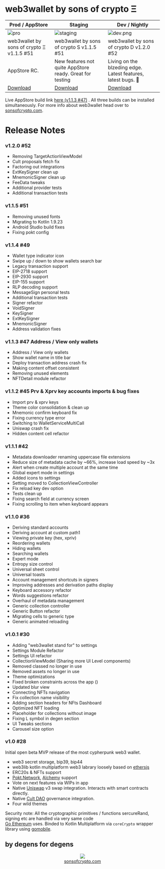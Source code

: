 # web3wallet by sons of crypto Ξ

| Prod / AppStore                                        | Staging                                                  | Dev / Nightly                                                 |
|--------------------------------------------------------|----------------------------------------------------------|---------------------------------------------------------------|
| ![pro](bundledAssets/images/testflight_prod.png)       | ![staging](bundledAssets/images/testflight_staging.png)  | ![dev.png](bundledAssets/images/testflight_dev.png)           |
| web3wallet by sons of crypto Ξ v1.1.5 #51               | web3wallet by sons of crypto S v1.1.5 #51                 | web3wallet by sons of crypto D v1.2.0 #52                     |
| AppStore RC.                                           | New features not quite AppStore ready. Great for testing | Living on the blzeding edge. Latest features, latest bugs. 🐛 |
| [Download](https://testflight.apple.com/join/I4DFVaiH) | [Download](https://testflight.apple.com/join/5GiDXNJ3)   | [Download](https://testflight.apple.com/join/85JEPH96)        |

Live AppStore build link [here (v1.1.3 #47)](https://apps.apple.com/us/app/web3wallet-by-sons-of-crypto-%CE%BE/id6464587288)
. All three builds can be installed simultaneously. For more info about web3wallet
head over to [sonsofcrypto.com](https://sonsofcrypto.com/). 


# Release Notes 

### v1.2.0 #52
- Removing TargetActionViewModel
- Cult proposals fetch fix
- Factoring out integrations
- ExtKeySigner clean up
- MnemonicSigner clean up
- FeeData tweaks
- Additional provider tests
- Additional transaction tests

### v1.1.5 #51
- Removing unused fonts
- Migrating to Kotlin 1.9.23
- Android Studio build fixes
- Fixing pokt config

### v1.1.4 #49
- Wallet type indicator icon
- Swipe up / down to show wallets search bar
- Legacy transaction support
- EIP-2718 support
- EIP-2930 support
- EIP-155 support
- RLP decoding support
- MessageSign personal tests
- Additional transaction tests
- Signer refactor
- VoidSigner
- KeySigner
- ExtKeySigner
- MnemonicSigner
- Address validation fixes

### v1.1.3 #47 Address / View only wallets
- Address / View only wallets
- Show wallet name in title bar
- Deploy transaction address crash fix
- Making content offset consistent
- Removing unused elements 
- NFTDetail module refactor

### v1.1.2 #45 Prv & Xprv key accounts imports & bug fixes
- Import prv & xprv keys
- Theme color consolidation & clean up
- Mnemonic confirm keyboard fix
- Fixing currency type error
- Switching to WalletServiceMultiCall
- Uniswap crash fix
- Hidden content cell refactor

### v1.1.1 #42
- Metadata downloader renaming uppercase file extensions
- Reduce size of metadata cache by ~66%, increase load speed by ~3x 
- Alert when create multiple account at the same time
- Global expert mode in settings
- Added icons to settings
- Setting moved to CollectionViewController
- Fix reload key dev option
- Tests clean up
- Fixing search field at currency screen
- Fixing scrolling to item when keyboard appears

### v1.1.0 #36
- Deriving standard accounts
- Deriving account at custom path1
- Viewing private key (hex, xpriv)
- Reordering wallets 
- Hiding wallets
- Searching wallets
- Expert mode
- Entropy size control
- Universal sheet control
- Universal toasts
- Account management shortcuts in signers
- Improving addresses and derivation paths display
- Keyboard accessory refactor
- Words suggestions refactor
- Overhaul of metadata management
- Generic collection controller
- Generic Button refactor
- Migrating cells to generic type
- Generic animated reloading 

### v1.0.1 #30
- Adding "web3wallet stand for" to settings 
- Settings Module Refactor
- Settings UI refactor
- CollectionViewModel (Sharing more UI Level components)
- Removed classed no longer in use
- Removed assets no longer in use
- Theme optimizations 
- Fixed broken constraints across the app ()
- Updated blur view
- Connecting NFTs navigation
- Fix collection name visibility
- Adding section headers for NFts Dashboard
- Optimized NFT loading
- Placeholder for collections without image
- Fixing L symbol in degen section
- UI Tweaks sections
- Carousel size option

### v1.0 #28

Initial open beta MVP release of the most cypherpunk web3 wallet.
- web3 secret storage, bip39, bip44
- web3lib kotlin multiplatform web3 labrary loosely based on [ethersjs](https://github.com/ethers-io/ethers.js)
- ERC20s & NFTs support
- [Pokt.Network](https://www.pokt.network/), [Alchemy](https://www.alchemy.com/) support
- Vote on next features via WIPs in app
- Native [Uniswap](https://uniswap.org/) v3 swap integration. Interacts with smart contracts directly.
- Native [Cult DAO](https://cultdao.io/) governance integration.
- Four wild themes


Security note: All the cryptographic primitives / functions sercureRand, signing
etc are handled via very same code  
[Go Ethereum](https://github.com/ethereum/go-ethereum) uses. Binded to Kotlin 
Multiplatform via `coreCrypto` wrapper library using 
[gomobile](https://pkg.go.dev/golang.org/x/mobile/cmd/gomobile).

## by degens for degens
<p align="center">
  <img src="bundledAssets/images/first_launch_teaser_7.gif"/>
  <br/><a href="https://sonsofcrypto.com">sonsofcrypto.com</a>
</p>
